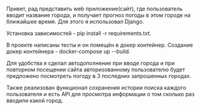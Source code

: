 Привет, рад представить web приложение(сайт), где пользователь вводит название города, и получает прогноз погоды в этом городе на ближайшее время. Для этого я использовал Django.

Установка зависимостей - pip install -r requirements.txt.

В проекте написаны тесты и он помещён в докер контейнер. Создание докер контейнера - docker-compose up --build.

Для удобства я сделал автодополнение при вводе города и при повторном посещении сайта авторизованному пользователю будет предложено посмотреть погоду в 3 последних запрошенных городах.

Также реализован функционал сохранения истории поиска каждого пользователя и есть API для просмотра информации о том сколько раз вводили какой город.
